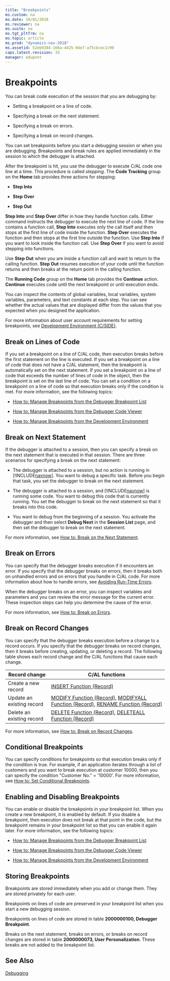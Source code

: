 ```yaml
---
title: "Breakpoints"
ms.custom: na
ms.date: 10/01/2018
ms.reviewer: na
ms.suite: na
ms.tgt_pltfrm: na
ms.topic: article
ms.prod: "dynamics-nav-2018"
ms.assetid: 52eb9384-166a-4425-94e7-a75cbcec1c90
caps.latest.revision: 33
manager: edupont
---
```

# Breakpoints
You can break code execution of the session that you are debugging by:  

-   Setting a breakpoint on a line of code.  

-   Specifying a break on the next statement.  

-   Specifying a break on errors.  

-   Specifying a break on record changes.  

 You can set breakpoints before you start a debugging session or when you are debugging. Breakpoints and break rules are applied immediately in the session to which the debugger is attached.  

 After the breakpoint is hit, you use the debugger to execute C/AL code one line at a time. This procedure is called *stepping*. The **Code Tracking** group on the **Home** tab provides three actions for stepping:  

-   **Step Into**  

-   **Step Over**  

-   **Step Out**  

 **Step Into** and **Step Over** differ in how they handle function calls. Either command instructs the debugger to execute the next line of code. If the line contains a function call, **Step Into** executes only the call itself and then stops at the first line of code inside the function. **Step Over** executes the function and then stops at the first line outside the function. Use **Step Into** if you want to look inside the function call. Use **Step Over** if you want to avoid stepping into functions.  

 Use **Step Out** when you are inside a function call and want to return to the calling function. **Step Out** resumes execution of your code until the function returns and then breaks at the return point in the calling function.  

 The **Running Code** group on the **Home** tab provides the **Continue** action. **Continue** executes code until the next breakpoint or until execution ends.  

 You can inspect the contents of global variables, local variables, system variables, parameters, and text constants at each step. You can see whether the actual values that are displayed differ from the values that you expected when you designed the application.  

 For more information about user account requirements for setting breakpoints, see [Development Environment \(C/SIDE\)](Development-Environment--C-SIDE-.md).  

## Break on Lines of Code  
 If you set a breakpoint on a line of C/AL code, then execution breaks before the first statement on the line is executed. If you set a breakpoint on a line of code that does not have a C/AL statement, then the breakpoint is automatically set on the next statement. If you set a breakpoint on a line of code that exceeds the number of lines of code in the object, then the breakpoint is set on the last line of code. You can set a condition on a breakpoint on a line of code so that execution breaks only if the condition is met. For more information, see the following topics:  

-   [How to: Manage Breakpoints from the Debugger Breakpoint List](How-to--Manage-Breakpoints-from-the-Debugger-Breakpoint-List.md)  

-   [How to: Manage Breakpoints from the Debugger Code Viewer](How-to--Manage-Breakpoints-from-the-Debugger-Code-Viewer.md)  

-   [How to: Manage Breakpoints from the Development Environment](How-to--Manage-Breakpoints-from-the-Development-Environment.md)  

## Break on Next Statement  
 If the debugger is attached to a session, then you can specify a break on the next statement that is executed in that session. There are three scenarios for specifying a break on the next statement:  

-   The debugger is attached to a session, but no action is running in [!INCLUDE[navnow](includes/navnow_md.md)]. You want to debug a specific task. Before you begin that task, you set the debugger to break on the next statement.  

-   The debugger is attached to a session, and [!INCLUDE[navnow](includes/navnow_md.md)] is running some code. You want to debug this code that is currently running. You set the debugger to break on the next statement so that it breaks into this code.  

-   You want to debug from the beginning of a session. You activate the debugger and then select **Debug Next** in the **Session List** page, and then set the debugger to break on the next statement.  

 For more information, see [How to: Break on the Next Statement](How-to--Break-on-the-Next-Statement.md).  

## Break on Errors  
 You can specify that the debugger breaks execution if it encounters an error. If you specify that the debugger breaks on errors, then it breaks both on unhandled errors and on errors that you handle in C/AL code. For more information about how to handle errors, see [Avoiding Run-Time Errors](Avoiding-Run-Time-Errors.md).  

 When the debugger breaks on an error, you can inspect variables and parameters and you can review the error message for the current error. These inspection steps can help you determine the cause of the error.  

 For more information, see [How to: Break on Errors](How-to--Break-on-Errors.md).  

## Break on Record Changes  
 You can specify that the debugger breaks execution before a change to a record occurs. If you specify that the debugger breaks on record changes, then it breaks before creating, updating, or deleting a record. The following table shows each record change and the C/AL functions that cause each change.  

|Record change|C/AL functions|  
|-------------------|---------------------|  
|Create a new record|[INSERT Function \(Record\)](INSERT-Function--Record-.md)|  
|Update an existing record|[MODIFY Function \(Record\)](MODIFY-Function--Record-.md), [MODIFYALL Function \(Record\)](MODIFYALL-Function--Record-.md), [RENAME Function \(Record\)](RENAME-Function--Record-.md)|  
|Delete an existing record|[DELETE Function \(Record\)](DELETE-Function--Record-.md), [DELETEALL Function \(Record\)](DELETEALL-Function--Record-.md)|  

 For more information, see [How to: Break on Record Changes](How-to--Break-on-Record-Changes.md).  

## Conditional Breakpoints  
 You can specify conditions for breakpoints so that execution breaks only if the condition is true. For example, if an application iterates through a list of customers and you want to break execution at customer 10000, then you can specify the condition "Customer No." = '10000'. For more information, see [How to: Set Conditional Breakpoints](How-to--Set-Conditional-Breakpoints.md).  

## Enabling and Disabling Breakpoints  
 You can enable or disable the breakpoints in your breakpoint list. When you create a new breakpoint, it is enabled by default. If you disable a breakpoint, then execution does not break at that point in the code, but the breakpoint remains in your breakpoint list so that you can enable it again later. For more information, see the following topics:  

-   [How to: Manage Breakpoints from the Debugger Breakpoint List](How-to--Manage-Breakpoints-from-the-Debugger-Breakpoint-List.md)  

-   [How to: Manage Breakpoints from the Debugger Code Viewer](How-to--Manage-Breakpoints-from-the-Debugger-Code-Viewer.md)  

-   [How to: Manage Breakpoints from the Development Environment](How-to--Manage-Breakpoints-from-the-Development-Environment.md)  

## Storing Breakpoints  
 Breakpoints are stored immediately when you add or change them. They are stored privately for each user.  

 Breakpoints on lines of code are preserved in your breakpoint list when you start a new debugging session.  

 Breakpoints on lines of code are stored in table **2000000100, Debugger Breakpoint**.  

 Breaks on the next statement, breaks on errors, or breaks on record changes are stored in table **2000000073, User Personalization**. These breaks are not added to the breakpoint list.  

## See Also  
 [Debugging](Debugging.md)

